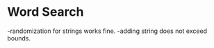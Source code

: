 Word Search
=============

-randomization for strings works fine.
-adding string does not exceed bounds.
